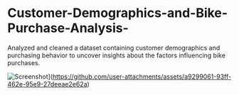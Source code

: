 # Customer-Demographics-and-Bike-Purchase-Analysis-

Analyzed and cleaned a dataset containing customer demographics and purchasing behavior to uncover insights about the factors influencing bike purchases. 



![Screenshot]([https://github.com/MarlonThompson71/A_RANDOM_QUOTE_GENERATOR-V1/assets/59469213/ee742461-cda5-43d0-add8-9a47cef5fa9e
)](https://github.com/user-attachments/assets/a9299061-93ff-462e-95e9-27deeae2e62a)
